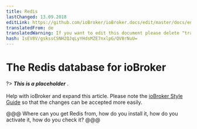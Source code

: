 ```yaml
---
title: Redis
lastChanged: 13.09.2018
editLink: https://github.com/ioBroker/ioBroker.docs/edit/master/docs/en/config/redis.md
translatedFrom: de
translatedWarning: If you want to edit this document please delete "translatedFrom" field, elsewise this document will be translated automatically again
hash: IsEV8V/gskssCSNH2QJqLyYHdsMZE7nxlpG/QV8rNuU=
---
```

# The Redis database for ioBroker
?> ***This is a placeholder*** . <br><br> Help with ioBroker and expand this article. Please note the [ioBroker Style Guide](community/styleguidedoc) so that the changes can be accepted more easily.

@@@ Where can you get Redis from, how do you install it, how do you activate it, how do you check it? @@@